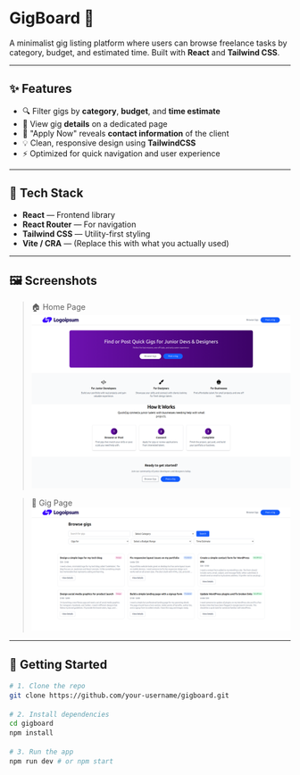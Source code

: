 # GigBoard 🎯

A minimalist gig listing platform where users can browse freelance tasks by category, budget, and estimated time. Built with **React** and **Tailwind CSS**.

---

## ✨ Features

- 🔍 Filter gigs by **category**, **budget**, and **time estimate**
- 🧾 View gig **details** on a dedicated page
- 📧 "Apply Now" reveals **contact information** of the client
- 💡 Clean, responsive design using **TailwindCSS**
- ⚡ Optimized for quick navigation and user experience

---

## 🧱 Tech Stack

- **React** — Frontend library
- **React Router** — For navigation
- **Tailwind CSS** — Utility-first styling
- **Vite / CRA** — (Replace this with what you actually used)

---

## 🖼 Screenshots

> 🏠 Home Page  
> ![Homepage Screenshot](./screenshots/homepage.png)

> 🧾 Gig Page
> ![Gig Detail Screenshot](./screenshots/gigspage.png)

---

## 🚀 Getting Started

```bash
# 1. Clone the repo
git clone https://github.com/your-username/gigboard.git

# 2. Install dependencies
cd gigboard
npm install

# 3. Run the app
npm run dev # or npm start
```
